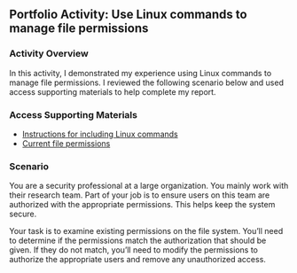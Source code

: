 ## Portfolio Activity: Use Linux commands to manage file permissions

### Activity Overview

In this activity, I demonstrated my experience using Linux commands to manage file permissions. I reviewed the following scenario below and used access supporting materials to help complete my report.

### Access Supporting Materials
- [Instructions for including Linux commands](https://github.com/kevin-tran-tech/Google-Cybersecurity/blob/main/Use%20Linux%20commands%20to%20manage%20file%20permissions/Instructions%20for%20including%20Linux%20commands.pdf)
- [Current file permissions](https://github.com/kevin-tran-tech/Google-Cybersecurity/blob/main/Use%20Linux%20commands%20to%20manage%20file%20permissions/Current%20file%20permissions.pdf)

### Scenario

You are a security professional at a large organization. You mainly work with their research team. Part of your job is to ensure users on this team are authorized with the appropriate permissions. This helps keep the system secure. 

Your task is to examine existing permissions on the file system. You’ll need to determine if the permissions match the authorization that should be given. If they do not match, you’ll need to modify the permissions to authorize the appropriate users and remove any unauthorized access.
